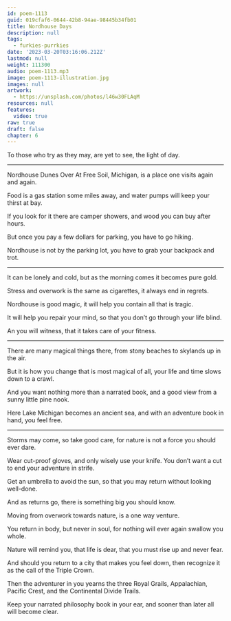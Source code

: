 ```yaml
---
id: poem-1113
guid: 019cfaf6-0644-42b8-94ae-98445b34fb01
title: Nordhouse Days
description: null
tags:
  - furkies-purrkies
date: '2023-03-20T03:16:06.212Z'
lastmod: null
weight: 111300
audio: poem-1113.mp3
image: poem-1113-illustration.jpg
images: null
artwork:
  - https://unsplash.com/photos/l46w30FLAqM
resources: null
features:
  video: true
raw: true
draft: false
chapter: 6
---
```


To those who try as they may,
are yet to see, the light of day.

---

Nordhouse Dunes Over At Free Soil, Michigan,
is a place one visits again and again.

Food is a gas station some miles away,
and water pumps will keep your thirst at bay.

If you look for it there are camper showers,
and wood you can buy after hours.

But once you pay a few dollars for parking,
you have to go hiking.

Nordhouse is not by the parking lot,
you have to grab your backpack and trot.

---

It can be lonely and cold,
but as the morning comes it becomes pure gold.

Stress and overwork is the same as cigarettes,
it always end in regrets.

Nordhouse is good magic,
it will help you contain all that is tragic.

It will help you repair your mind,
so that you don’t go through your life blind.

An you will witness,
that it takes care of your fitness.

---

There are many magical things there,
from stony beaches to skylands up in the air.

But it is how you change that is most magical of all,
your life and time slows down to a crawl.

And you want nothing more than a narrated book,
and a good view from a sunny little pine nook.

Here Lake Michigan becomes an ancient sea,
and with an adventure book in hand, you feel free.

---

Storms may come, so take good care,
for nature is not a force you should ever dare.

Wear cut-proof gloves, and only wisely use your knife.
You don’t want a cut to end your adventure in strife.

Get an umbrella to avoid the sun,
so that you may return without looking well-done.

And as returns go,
there is something big you should know.

Moving from overwork towards nature,
is a one way venture.

You return in body, but never in soul,
for nothing will ever again swallow you whole.

Nature will remind you, that life is dear,
that you must rise up and never fear.

And should you return to a city that makes you feel down,
then recognize it as the call of the Triple Crown.

Then the adventurer in you yearns the three Royal Grails,
Appalachian, Pacific Crest, and the Continental Divide Trails.

Keep your narrated philosophy book in your ear,
and sooner than later all will become clear.
